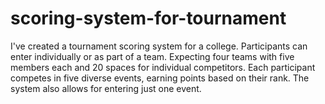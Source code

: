# scoring-system-for-tournament
I've created a tournament scoring system for a college. Participants can enter individually or as part of a team. Expecting four teams with five members each and 20 spaces for individual competitors. Each participant competes in five diverse events, earning points based on their rank. The system also allows for entering just one event.
